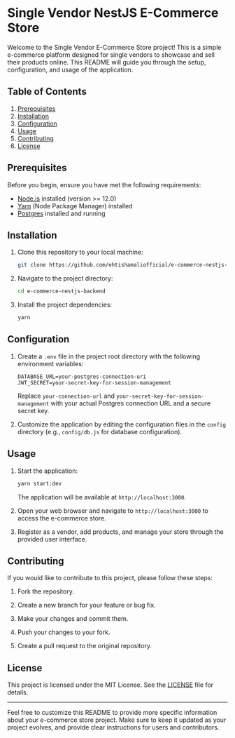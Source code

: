 # Single Vendor NestJS E-Commerce Store

Welcome to the Single Vendor E-Commerce Store project! This is a simple e-commerce platform designed for single vendors to showcase and sell their products online. This README will guide you through the setup, configuration, and usage of the application.

## Table of Contents

1. [Prerequisites](#prerequisites)
2. [Installation](#installation)
3. [Configuration](#configuration)
4. [Usage](#usage)
5. [Contributing](#contributing)
6. [License](#license)

## Prerequisites

Before you begin, ensure you have met the following requirements:

- [Node.js](https://nodejs.org/) installed (version >= 12.0)
- [Yarn](https://classic.yarnpkg.com/lang/en/docs/install/#windows-stable) (Node Package Manager) installed
- [Postgres](https://www.postgresql.org/) installed and running

## Installation

1. Clone this repository to your local machine:

   ```bash
   git clone https://github.com/ehtishamaliofficial/e-commerce-nestjs-backend.git
   ```

2. Navigate to the project directory:

   ```bash
   cd e-commerce-nestjs-backend
   ```

3. Install the project dependencies:

   ```bash
   yarn
   ```

## Configuration

1. Create a `.env` file in the project root directory with the following environment variables:

   ```env
   DATABASE_URL=your-postgres-connection-uri
   JWT_SECRET=your-secret-key-for-session-management
   ```

   Replace `your-connection-url` and `your-secret-key-for-session-management` with your actual Postgres connection URL and a secure secret key.

2. Customize the application by editing the configuration files in the `config` directory (e.g., `config/db.js` for database configuration).

## Usage

1. Start the application:

   ```bash
   yarn start:dev
   ```

   The application will be available at `http://localhost:3000`.

2. Open your web browser and navigate to `http://localhost:3000` to access the e-commerce store.

3. Register as a vendor, add products, and manage your store through the provided user interface.

## Contributing

If you would like to contribute to this project, please follow these steps:

1. Fork the repository.

2. Create a new branch for your feature or bug fix.

3. Make your changes and commit them.

4. Push your changes to your fork.

5. Create a pull request to the original repository.

## License

This project is licensed under the MIT License. See the [LICENSE](LICENSE) file for details.

---

Feel free to customize this README to provide more specific information about your e-commerce store project. Make sure to keep it updated as your project evolves, and provide clear instructions for users and contributors.
